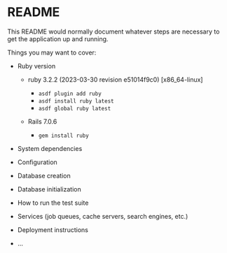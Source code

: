 # README

This README would normally document whatever steps are necessary to get the
application up and running.

Things you may want to cover:

* Ruby version

  * ruby 3.2.2 (2023-03-30 revision e51014f9c0) [x86_64-linux]
    * `asdf plugin add ruby`
    * `asdf install ruby latest`
    * `asdf global ruby latest`

  * Rails 7.0.6
    * `gem install ruby`

* System dependencies

* Configuration

* Database creation

* Database initialization

* How to run the test suite

* Services (job queues, cache servers, search engines, etc.)

* Deployment instructions

* ...
